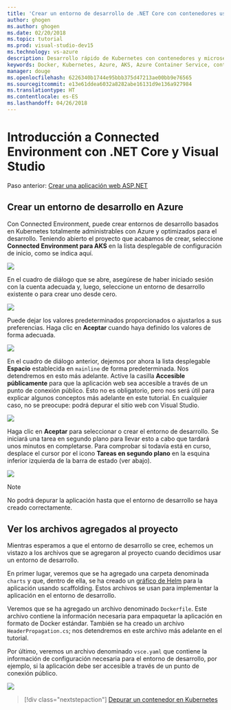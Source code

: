 ```yaml
---
title: 'Crear un entorno de desarrollo de .NET Core con contenedores usando Kubernetes en la nube con Visual Studio - Paso 3: Crear un entorno de desarrollo de Kubernetes | Microsoft Docs'
author: ghogen
ms.author: ghogen
ms.date: 02/20/2018
ms.topic: tutorial
ms.prod: visual-studio-dev15
ms.technology: vs-azure
description: Desarrollo rápido de Kubernetes con contenedores y microservicios en Azure
keywords: Docker, Kubernetes, Azure, AKS, Azure Container Service, contenedores
manager: douge
ms.openlocfilehash: 6226340b1744e95bbb375d47213ae00bb9e76565
ms.sourcegitcommit: e13e61ddea6032a8282abe16131d9e136a927984
ms.translationtype: HT
ms.contentlocale: es-ES
ms.lasthandoff: 04/26/2018
---
```

# <a name="get-started-on-connected-environment-with-net-core-and-visual-studio"></a>Introducción a Connected Environment con .NET Core y Visual Studio

Paso anterior: [Crear una aplicación web ASP.NET](get-started-netcore-visualstudio-02.md)

## <a name="create-a-dev-environment-in-azure"></a>Crear un entorno de desarrollo en Azure
Con Connected Environment, puede crear entornos de desarrollo basados en Kubernetes totalmente administrables con Azure y optimizados para el desarrollo. Teniendo abierto el proyecto que acabamos de crear, seleccione **Connected Environment para AKS** en la lista desplegable de configuración de inicio, como se indica aquí.

![](images/LaunchSettings.png)

En el cuadro de diálogo que se abre, asegúrese de haber iniciado sesión con la cuenta adecuada y, luego, seleccione un entorno de desarrollo existente o **<Crear nuevo Connected Environment para AKS...>** para crear uno desde cero.

![](images/ConnectedEnvDialog.png)

Puede dejar los valores predeterminados proporcionados o ajustarlos a sus preferencias. Haga clic en **Aceptar** cuando haya definido los valores de forma adecuada.

![](images/NewEnvDialog.png)

En el cuadro de diálogo anterior, dejemos por ahora la lista desplegable **Espacio** establecida en `mainline` de forma predeterminada. Nos detendremos en esto más adelante. Active la casilla **Accesible públicamente** para que la aplicación web sea accesible a través de un punto de conexión público. Esto no es obligatorio, pero nos será útil para explicar algunos conceptos más adelante en este tutorial. En cualquier caso, no se preocupe: podrá depurar el sitio web con Visual Studio.

![](images/ConnectedEnvDialog2.png)

Haga clic en **Aceptar** para seleccionar o crear el entorno de desarrollo. Se iniciará una tarea en segundo plano para llevar esto a cabo que tardará unos minutos en completarse. Para comprobar si todavía está en curso, desplace el cursor por el icono **Tareas en segundo plano** en la esquina inferior izquierda de la barra de estado (ver abajo).

![](images/BackgroundTasks.png)

> [!Note]
No podrá depurar la aplicación hasta que el entorno de desarrollo se haya creado correctamente.

## <a name="look-at-the-files-added-to-project"></a>Ver los archivos agregados al proyecto
Mientras esperamos a que el entorno de desarrollo se cree, echemos un vistazo a los archivos que se agregaron al proyecto cuando decidimos usar un entorno de desarrollo.

En primer lugar, veremos que se ha agregado una carpeta denominada `charts` y que, dentro de ella, se ha creado un [gráfico de Helm](https://docs.helm.sh) para la aplicación usando scaffolding. Estos archivos se usan para implementar la aplicación en el entorno de desarrollo.

Veremos que se ha agregado un archivo denominado `Dockerfile`. Este archivo contiene la información necesaria para empaquetar la aplicación en formato de Docker estándar. También se ha creado un archivo `HeaderPropagation.cs`; nos detendremos en este archivo más adelante en el tutorial. 

Por último, veremos un archivo denominado `vsce.yaml` que contiene la información de configuración necesaria para el entorno de desarrollo, por ejemplo, si la aplicación debe ser accesible a través de un punto de conexión público.

![](images/ProjectFiles.png)

> [!div class="nextstepaction"]
> [Depurar un contenedor en Kubernetes](get-started-netcore-visualstudio-04.md)